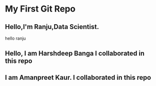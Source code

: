 # My First Git Repo
## Hello,I'm Ranju,Data Scientist.
hello ranju
## Hello, I am Harshdeep Banga I collaborated in this repo
## I am Amanpreet Kaur. I collaborated in this repo 
